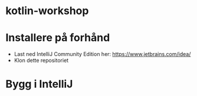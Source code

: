 # kotlin-workshop

# Installere på forhånd
- Last ned IntelliJ Community Edition her: https://www.jetbrains.com/idea/
- Klon dette repositoriet

# Bygg i IntelliJ
